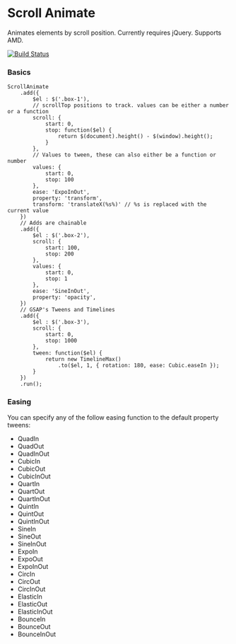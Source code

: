 # Scroll Animate

Animates elements by scroll position. Currently requires jQuery. Supports AMD.

[![Build Status](https://travis-ci.org/isuttell/scroll-animate.svg)](https://travis-ci.org/isuttell/scroll-animate)


### Basics

````
ScrollAnimate
	.add({
		$el : $('.box-1'),
		// scrollTop positions to track. values can be either a number or a function
        scroll: {
            start: 0,
            stop: function($el) {
                return $(document).height() - $(window).height();
            }
        },
        // Values to tween, these can also either be a function or number
        values: {
            start: 0,
            stop: 100
        },
        ease: 'ExpoInOut',
        property: 'transform',
        transform: 'translateX(%s%)' // %s is replaced with the current value
	})
	// Adds are chainable
	.add({
		$el : $('.box-2'),
        scroll: {
            start: 100,
            stop: 200
        },
        values: {
            start: 0,
            stop: 1
        },
        ease: 'SineInOut',
        property: 'opacity',
	})
	// GSAP's Tweens and Timelines
	.add({
		$el : $('.box-3'),
        scroll: {
            start: 0,
            stop: 1000
        },
        tween: function($el) {
            return new TimelineMax()
                .to($el, 1, { rotation: 180, ease: Cubic.easeIn });
        }
	})
	.run();
````

### Easing

You can specify any of the follow easing function to the default property tweens:

* QuadIn
* QuadOut
* QuadInOut
* CubicIn
* CubicOut
* CubicInOut
* QuartIn
* QuartOut
* QuartInOut
* QuintIn
* QuintOut
* QuintInOut
* SineIn
* SineOut
* SineInOut
* ExpoIn
* ExpoOut
* ExpoInOut
* CircIn
* CircOut
* CircInOut
* ElasticIn
* ElasticOut
* ElasticInOut
* BounceIn
* BounceOut
* BounceInOut